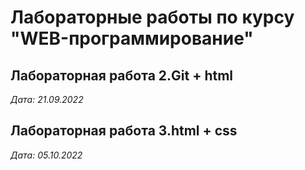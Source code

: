 # Лабораторные работы по курсу "WEB-программирование"

## Лабораторная работа 2.Git + html

*Дата: 21.09.2022*

## Лабораторная работа 3.html + css

*Дата: 05.10.2022*

